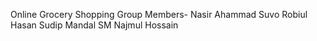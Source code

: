 Online Grocery Shopping
Group Members-
Nasir Ahammad Suvo
Robiul Hasan 
Sudip Mandal
SM Najmul Hossain 
